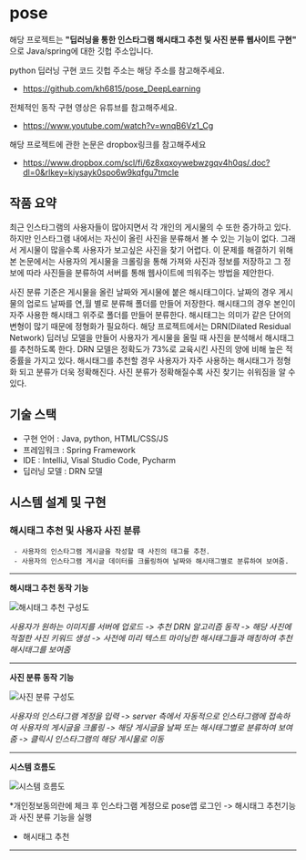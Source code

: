 # pose
해당 프로젝트는 **"딥러닝을 통한 인스타그램 해시태그 추천 및 사진 분류 웹사이트 구현"** 으로 Java/spring에 대한 깃헙 주소입니다.

python 딥러닝 구현 코드 깃헙 주소는 해당 주소를 참고해주세요.
 - https://github.com/kh6815/pose_DeepLearning

전체적인 동작 구현 영상은 유튜브를 참고해주세요.
 - https://www.youtube.com/watch?v=wnqB6Vz1_Cg

해당 프로젝트에 관한 논문은 dropbox링크를 참고해주세요
 - https://www.dropbox.com/scl/fi/6z8xqxoywebwzgqv4h0qs/.doc?dl=0&rlkey=kiysayk0spo6w9kqfgu7tmcle

## 작품 요약
최근 인스타그램의 사용자들이 많아지면서 각 개인의 게시물의 수 또한 증가하고 있다. 하지만 인스타그램 내에서는 자신이 올린 사진을 분류해서 볼 수 있는 기능이 없다. 
그래서 게시물이 많을수록 사용자가 보고싶은 사진을 찾기 어렵다. 
이 문제를 해결하기 위해 본 논문에서는 사용자의 게시물을 크롤링을 통해 가져와 사진과 정보를 저장하고 그 정보에 따라 사진들을 분류하여 서버를 통해 웹사이트에 띄워주는 방법을 제안한다. 

사진 분류 기준은 게시물을 올린 날짜와 게시물에 붙은 해시태그이다. 날짜의 경우 게시물의 업로드 날짜를 연,월 별로 분류해 폴더를 만들어 저장한다.
해시태그의 경우 본인이 자주 사용한 해시태그 위주로 폴더를 만들어 분류한다. 해시태그는 의미가 같은 단어의 변형이 많기 때문에 정형화가 필요하다. 
해당 프로젝트에서는 DRN(Dilated Residual Network) 딥러닝 모델을 만들어 사용자가 게시물을 올릴 때 사진을 분석해서 해시태그를 추천하도록 한다. 
DRN 모델은 정확도가 73%로 교육시킨 사진의 양에 비해 높은 적중률을 가지고 있다. 해시태그를 추천할 경우 사용자가 자주 사용하는 해시태그가 정형화 되고 분류가 더욱 정확해진다. 
사진 분류가 정확해질수록 사진 찾기는 쉬워짐을 알 수 있다.

## 기술 스택
 - 구현 언어 : Java, python, HTML/CSS/JS
 - 프레임워크 : Spring Framework 
 - IDE : IntelliJ, Visal Studio Code, Pycharm 
 - 딥러닝 모델 : DRN 모델

## 시스템 설계 및 구현
 ### 해시태그 추천 및 사용자 사진 분류
     - 사용자의 인스타그램 게시글을 작성할 때 사진의 태그를 추천.
     - 사용자의 인스타그램 게시글 데이터를 크롤링하여 날짜와 해시태그별로 분류하여 보여줌.

***
**해시태그 추천 동작 기능**

   ![해시태그 추천 구성도](https://user-images.githubusercontent.com/62634760/130561192-a12f0d0e-3ebd-45d7-9aad-7180940806dc.PNG)

 *사용자가 원하는 이미지를 서버에 업로드 -> 추천 DRN 알고리즘 동작 -> 해당 사진에 적절한 사진 키워드 생성 -> 
 사전에 미리 텍스트 마이닝한 해시태그들과 매칭하여 추천해시태그를 보여줌*

***
**사진 분류 동작 기능**

   ![사진 분류 구성도](https://user-images.githubusercontent.com/62634760/130562151-b6c52897-4dc3-40ca-929f-5d150394e9b6.PNG)
     
 *사용자의 인스타그램 계정을 입력 -> server 측에서 자동적으로 인스타그램에 접속하여 사용자의 게시글을 크롤링 -> 해당 게시글을 날짜 또는 
  해시태그별로 분류하여 보여줌 -> 클릭시 인스타그램의 해당 게시물로 이동*

***
**시스템 흐름도**

   ![시스템 흐름도](https://user-images.githubusercontent.com/62634760/130562874-02302b05-1cb3-4e00-9cd2-5de4194d9b1b.PNG)


  *개인정보동의란에 체크 후 인스타그램 계정으로 pose앱 로그인 ->  해시태그 추천기능과 사진 분류 기능을 실행

  - 해시태그 추천 

***
###  

